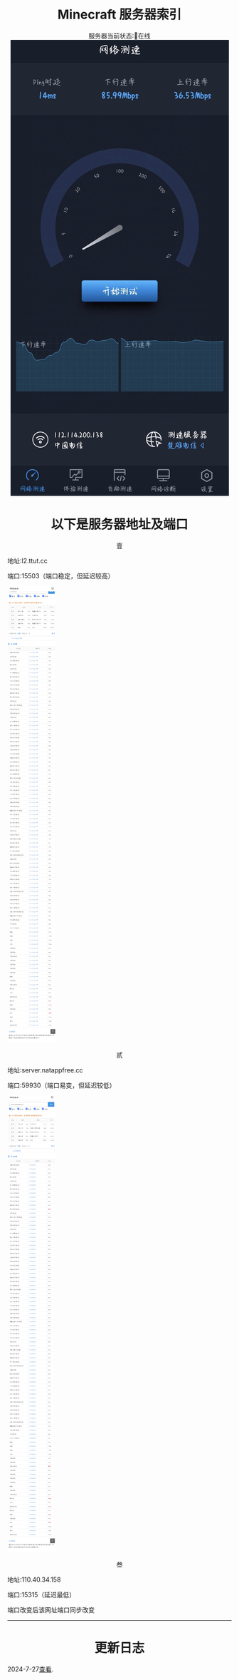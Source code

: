 
<h1 align='center'> Minecraft   服务器索引</h1>
<p align='center'>
服务器当前状态∶🌵在线
  <img src="https://github.com/Pjp2064/P/blob/395f200aed96036543b2dbd4d963143ebb1d64b9/Wl.jpg" alt="some_text">
</p>
<h1 align='center'>以下是服务器地址及端口</h1>

<p align='center'>壹</p>

<p align='center1'>地址∶l2.ttut.cc</p>
<p align='center1'>端口∶15503（端口稳定，但延迟较高）</p>
<img src="https://github.com/Pjp2064/P/blob/839275f6b0b8ddf414c813e70511bef42bacfc33/IMG_20240728_111356.jpg" alt="some_text">
<p align='center'>贰</p>
<p align='center1'>地址∶server.natappfree.cc</p>
<p align='center1'>端口∶59930（端口易变，但延迟较低）</p>
<img src="https://github.com/Pjp2064/P/blob/839275f6b0b8ddf414c813e70511bef42bacfc33/IMG_20240728_111305.jpg" alt="some_text">
<p align="center">叁</p>
<p>地址∶110.40.34.158</p>
<p>端口∶15315（延迟最低）</p>

<p>端口改变后该网址端口同步改变</p>
<hr>
<h1 align='center'>更新日志</h1>
<p>2024-7-27<a href="https://github.com/Pjp2064/update/blob/bfd50381050b17dc5dc5b76bc215ca99f9687dee/2024-7-27.md">查看</a>.</P>
